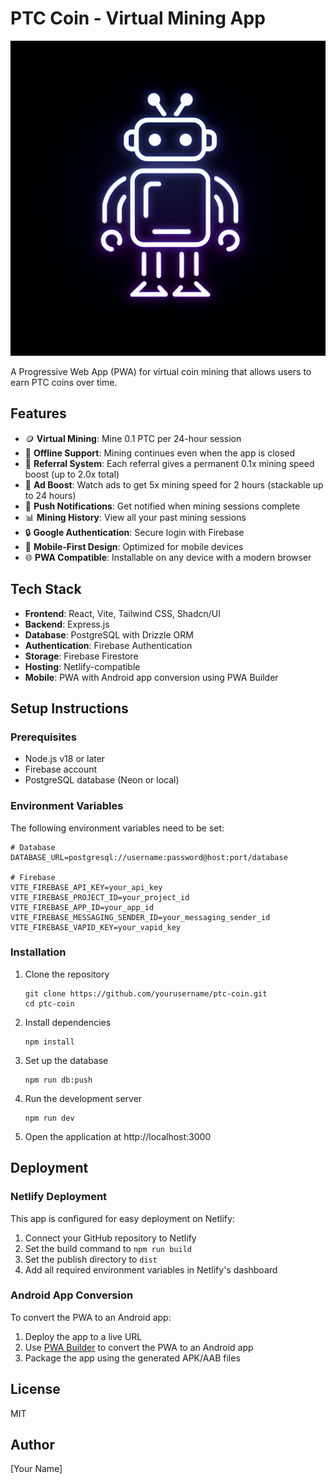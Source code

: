 # PTC Coin - Virtual Mining App

![PTC Coin Logo](./generated-icon.png)

A Progressive Web App (PWA) for virtual coin mining that allows users to earn PTC coins over time.

## Features

- 🪙 **Virtual Mining**: Mine 0.1 PTC per 24-hour session
- 🔌 **Offline Support**: Mining continues even when the app is closed
- 👥 **Referral System**: Each referral gives a permanent 0.1x mining speed boost (up to 2.0x total)
- 📱 **Ad Boost**: Watch ads to get 5x mining speed for 2 hours (stackable up to 24 hours)
- 🔔 **Push Notifications**: Get notified when mining sessions complete
- 📊 **Mining History**: View all your past mining sessions
- 🔒 **Google Authentication**: Secure login with Firebase
- 📱 **Mobile-First Design**: Optimized for mobile devices
- 🌐 **PWA Compatible**: Installable on any device with a modern browser

## Tech Stack

- **Frontend**: React, Vite, Tailwind CSS, Shadcn/UI
- **Backend**: Express.js
- **Database**: PostgreSQL with Drizzle ORM
- **Authentication**: Firebase Authentication
- **Storage**: Firebase Firestore
- **Hosting**: Netlify-compatible
- **Mobile**: PWA with Android app conversion using PWA Builder

## Setup Instructions

### Prerequisites

- Node.js v18 or later
- Firebase account
- PostgreSQL database (Neon or local)

### Environment Variables

The following environment variables need to be set:

```
# Database
DATABASE_URL=postgresql://username:password@host:port/database

# Firebase
VITE_FIREBASE_API_KEY=your_api_key
VITE_FIREBASE_PROJECT_ID=your_project_id
VITE_FIREBASE_APP_ID=your_app_id
VITE_FIREBASE_MESSAGING_SENDER_ID=your_messaging_sender_id
VITE_FIREBASE_VAPID_KEY=your_vapid_key
```

### Installation

1. Clone the repository
   ```
   git clone https://github.com/yourusername/ptc-coin.git
   cd ptc-coin
   ```

2. Install dependencies
   ```
   npm install
   ```

3. Set up the database
   ```
   npm run db:push
   ```

4. Run the development server
   ```
   npm run dev
   ```

5. Open the application at http://localhost:3000

## Deployment

### Netlify Deployment

This app is configured for easy deployment on Netlify:

1. Connect your GitHub repository to Netlify
2. Set the build command to `npm run build`
3. Set the publish directory to `dist`
4. Add all required environment variables in Netlify's dashboard

### Android App Conversion

To convert the PWA to an Android app:

1. Deploy the app to a live URL
2. Use [PWA Builder](https://www.pwabuilder.com/) to convert the PWA to an Android app
3. Package the app using the generated APK/AAB files

## License

MIT

## Author

[Your Name]
